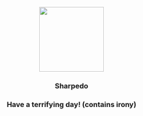 <p align="center">
    <img src="https://raw.githubusercontent.com/PokeAPI/sprites/master/sprites/pokemon/319.png" width="150" height="150">
</p>
<h3 align="center"> <b>Sharpedo</b></h3>
<h3 align="center">Have a terrifying day! (contains irony)</h3>
